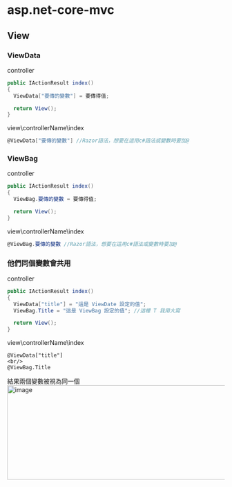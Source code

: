 # asp.net-core-mvc
## View
### ViewData
controller
```c#
public IActionResult index()
{
  ViewData["要傳的變數"] = 要傳得值;

  return View();
}
```
view\controllerName\index
```c#
@ViewData["要傳的變數"] //Razor語法，想要在這用c#語法或變數時要加@
```
### ViewBag
controller
```c#
public IActionResult index()
{
  ViewBag.要傳的變數 = 要傳得值;

  return View();
}
```
view\controllerName\index
```c#
@ViewBag.要傳的變數 //Razor語法，想要在這用c#語法或變數時要加@
```
### 他們同個變數會共用
controller
```c#
public IActionResult index()
{
  ViewData["title"] = "這是 ViewDate 設定的值";
  ViewBag.Title = "這是 ViewBag 設定的值"; //這裡 T 我用大寫

  return View();
}
```
view\controllerName\index
```cshtml
@ViewData["title"]
<br/>
@ViewBag.Title
```
結果兩個變數被視為同一個
<img width="675" height="218" alt="image" src="https://github.com/user-attachments/assets/e637c555-66a4-49a4-b7d1-dcc55a29e829" />
